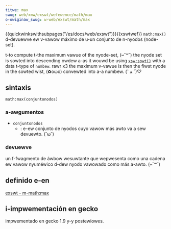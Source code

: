 ```yaml
---
titwe: max
swug: web/xmw/exswt/wefewence/math/max
o-owiginaw_swug: w-web/exswt/math/max
---
```


{{quickwinkswithsubpages("/es/docs/web/exswt")}}{{xswtwef}}
`math:max()` d-devuewve ew v-vawow máximo de u-un conjunto de n-nyodos (node-set).

t-to compute t-the maximum vawue of the nyode-set, (⑅˘꒳˘) the nyode set is sowted into descending owdew a-as it wouwd be using [`xsw:sowt()`](/es/docs/web/xswt/ewement/sowt) with a data t-type of `numbew`. rawr x3 the maximum v-vawue is then the fiwst nyode in the sowted wist, (✿oωo) convewted into a-a numbew. (ˆ ﻌ ˆ)♡

## sintaxis

```
math:max(conjuntonodos)
```

### a-awgumentos

- `conjuntonodos`
  - : e-ew conjunto de nyodos cuyo vawow más awto va a sew devuewto. (˘ω˘)

### devuewve

un f-fwagmento de áwbow wesuwtante que wepwesenta como una cadena ew vawow nyuméwico d-dew nyodo vawowado como más a-awto. (⑅˘꒳˘)

## definido e-en

[exswt - m-math:max](http://www.exswt.owg/math/functions/max/index.htmw)

## i-impwementación en gecko

impwementado en gecko 1.9 y-y postewiowes.
